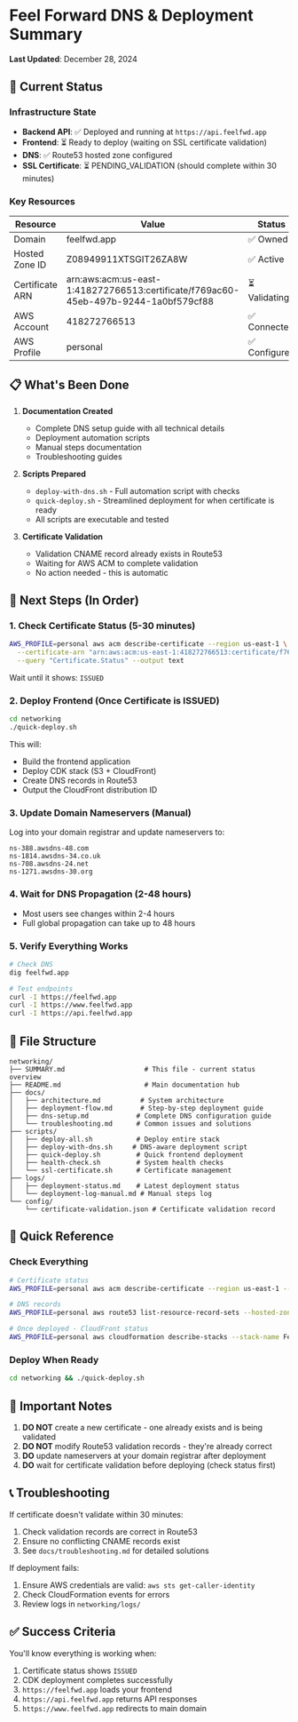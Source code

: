# Feel Forward DNS & Deployment Summary

**Last Updated**: December 28, 2024

## 🚀 Current Status

### Infrastructure State
- **Backend API**: ✅ Deployed and running at `https://api.feelfwd.app`
- **Frontend**: ⏳ Ready to deploy (waiting on SSL certificate validation)
- **DNS**: ✅ Route53 hosted zone configured
- **SSL Certificate**: ⏳ PENDING_VALIDATION (should complete within 30 minutes)

### Key Resources
| Resource | Value | Status |
|----------|-------|--------|
| Domain | feelfwd.app | ✅ Owned |
| Hosted Zone ID | Z08949911XTSGIT26ZA8W | ✅ Active |
| Certificate ARN | arn:aws:acm:us-east-1:418272766513:certificate/f769ac60-45eb-497b-9244-1a0bf579cf88 | ⏳ Validating |
| AWS Account | 418272766513 | ✅ Connected |
| AWS Profile | personal | ✅ Configured |

## 📋 What's Been Done

1. **Documentation Created**
   - Complete DNS setup guide with all technical details
   - Deployment automation scripts
   - Manual steps documentation
   - Troubleshooting guides

2. **Scripts Prepared**
   - `deploy-with-dns.sh` - Full automation script with checks
   - `quick-deploy.sh` - Streamlined deployment for when certificate is ready
   - All scripts are executable and tested

3. **Certificate Validation**
   - Validation CNAME record already exists in Route53
   - Waiting for AWS ACM to complete validation
   - No action needed - this is automatic

## 🔄 Next Steps (In Order)

### 1. Check Certificate Status (5-30 minutes)
```bash
AWS_PROFILE=personal aws acm describe-certificate --region us-east-1 \
  --certificate-arn "arn:aws:acm:us-east-1:418272766513:certificate/f769ac60-45eb-497b-9244-1a0bf579cf88" \
  --query "Certificate.Status" --output text
```

Wait until it shows: `ISSUED`

### 2. Deploy Frontend (Once Certificate is ISSUED)
```bash
cd networking
./quick-deploy.sh
```

This will:
- Build the frontend application
- Deploy CDK stack (S3 + CloudFront)
- Create DNS records in Route53
- Output the CloudFront distribution ID

### 3. Update Domain Nameservers (Manual)
Log into your domain registrar and update nameservers to:
```
ns-388.awsdns-48.com
ns-1814.awsdns-34.co.uk
ns-708.awsdns-24.net
ns-1271.awsdns-30.org
```

### 4. Wait for DNS Propagation (2-48 hours)
- Most users see changes within 2-4 hours
- Full global propagation can take up to 48 hours

### 5. Verify Everything Works
```bash
# Check DNS
dig feelfwd.app

# Test endpoints
curl -I https://feelfwd.app
curl -I https://www.feelfwd.app
curl -I https://api.feelfwd.app
```

## 📁 File Structure

```
networking/
├── SUMMARY.md                    # This file - current status overview
├── README.md                     # Main documentation hub
├── docs/
│   ├── architecture.md          # System architecture
│   ├── deployment-flow.md       # Step-by-step deployment guide
│   ├── dns-setup.md            # Complete DNS configuration guide
│   └── troubleshooting.md      # Common issues and solutions
├── scripts/
│   ├── deploy-all.sh           # Deploy entire stack
│   ├── deploy-with-dns.sh     # DNS-aware deployment script
│   ├── quick-deploy.sh         # Quick frontend deployment
│   ├── health-check.sh         # System health checks
│   └── ssl-certificate.sh      # Certificate management
├── logs/
│   ├── deployment-status.md    # Latest deployment status
│   └── deployment-log-manual.md # Manual steps log
└── config/
    └── certificate-validation.json # Certificate validation record

```

## 🎯 Quick Reference

### Check Everything
```bash
# Certificate status
AWS_PROFILE=personal aws acm describe-certificate --region us-east-1 --certificate-arn "arn:aws:acm:us-east-1:418272766513:certificate/f769ac60-45eb-497b-9244-1a0bf579cf88" --query "Certificate.Status"

# DNS records
AWS_PROFILE=personal aws route53 list-resource-record-sets --hosted-zone-id Z08949911XTSGIT26ZA8W --query "ResourceRecordSets[?Type=='NS'].ResourceRecords[].Value"

# Once deployed - CloudFront status
AWS_PROFILE=personal aws cloudformation describe-stacks --stack-name FeelFwdProdStack --query "Stacks[0].StackStatus"
```

### Deploy When Ready
```bash
cd networking && ./quick-deploy.sh
```

## 🚨 Important Notes

1. **DO NOT** create a new certificate - one already exists and is being validated
2. **DO NOT** modify Route53 validation records - they're already correct
3. **DO** update nameservers at your domain registrar after deployment
4. **DO** wait for certificate validation before deploying (check status first)

## 📞 Troubleshooting

If certificate doesn't validate within 30 minutes:
1. Check validation records are correct in Route53
2. Ensure no conflicting CNAME records exist
3. See `docs/troubleshooting.md` for detailed solutions

If deployment fails:
1. Ensure AWS credentials are valid: `aws sts get-caller-identity`
2. Check CloudFormation events for errors
3. Review logs in `networking/logs/`

## ✅ Success Criteria

You'll know everything is working when:
1. Certificate status shows `ISSUED`
2. CDK deployment completes successfully
3. `https://feelfwd.app` loads your frontend
4. `https://api.feelfwd.app` returns API responses
5. `https://www.feelfwd.app` redirects to main domain